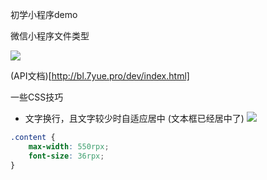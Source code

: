 初学小程序demo

微信小程序文件类型

![](https://upload-images.jianshu.io/upload_images/9249356-78e2ed5d1f309631.png?imageMogr2/auto-orient/strip%7CimageView2/2/w/1240)

(API文档)[http://bl.7yue.pro/dev/index.html]


一些CSS技巧

- 文字换行，且文字较少时自适应居中 (文本框已经居中了)
![](https://upload-images.jianshu.io/upload_images/9249356-e53789de777ea46f.png?imageMogr2/auto-orient/strip%7CimageView2/2/w/1240)


```css
.content {
    max-width: 550rpx;
    font-size: 36rpx;
} 
```
